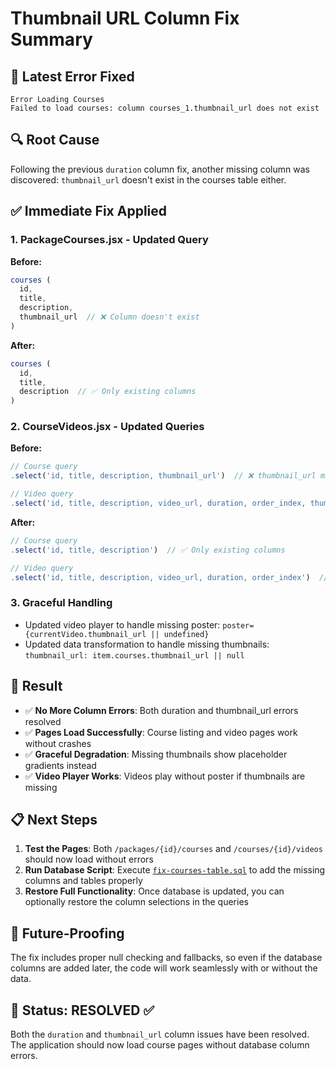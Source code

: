 # Thumbnail URL Column Fix Summary

## 🚨 Latest Error Fixed
```
Error Loading Courses
Failed to load courses: column courses_1.thumbnail_url does not exist
```

## 🔍 Root Cause
Following the previous `duration` column fix, another missing column was discovered: `thumbnail_url` doesn't exist in the courses table either.

## ✅ Immediate Fix Applied

### 1. **PackageCourses.jsx** - Updated Query
**Before:**
```javascript
courses (
  id,
  title,
  description,
  thumbnail_url  // ❌ Column doesn't exist
)
```

**After:** 
```javascript
courses (
  id,
  title,
  description  // ✅ Only existing columns
)
```

### 2. **CourseVideos.jsx** - Updated Queries
**Before:**
```javascript
// Course query
.select('id, title, description, thumbnail_url')  // ❌ thumbnail_url missing

// Video query  
.select('id, title, description, video_url, duration, order_index, thumbnail_url')  // ❌ Both columns missing
```

**After:**
```javascript
// Course query
.select('id, title, description')  // ✅ Only existing columns

// Video query
.select('id, title, description, video_url, duration, order_index')  // ✅ Removed missing columns
```

### 3. **Graceful Handling**
- Updated video player to handle missing poster: `poster={currentVideo.thumbnail_url || undefined}`
- Updated data transformation to handle missing thumbnails: `thumbnail_url: item.courses.thumbnail_url || null`

## 🎯 Result
- ✅ **No More Column Errors**: Both duration and thumbnail_url errors resolved
- ✅ **Pages Load Successfully**: Course listing and video pages work without crashes
- ✅ **Graceful Degradation**: Missing thumbnails show placeholder gradients instead
- ✅ **Video Player Works**: Videos play without poster if thumbnails are missing

## 📋 Next Steps
1. **Test the Pages**: Both `/packages/{id}/courses` and `/courses/{id}/videos` should now load without errors
2. **Run Database Script**: Execute [`fix-courses-table.sql`](./fix-courses-table.sql) to add the missing columns and tables properly
3. **Restore Full Functionality**: Once database is updated, you can optionally restore the column selections in the queries

## 🔄 Future-Proofing
The fix includes proper null checking and fallbacks, so even if the database columns are added later, the code will work seamlessly with or without the data.

## 🏁 Status: RESOLVED ✅
Both the `duration` and `thumbnail_url` column issues have been resolved. The application should now load course pages without database column errors.